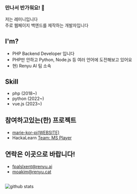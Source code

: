 ### 만나서 반가워요! 👋

저는 레미니입니다<br>
주로 웹페이지 백엔드를 제작하는 개발자입니다<br>

## I'm?
- PHP Backend Developer 입니다
- PHP만 안하고 Python, Node.js 등 여러 언어에 도전해보고 있어요
- 현) Renyu AI 팀 소속

## Skill
- php (2018~)
- python (2022~)
- vue.js (2023~)

## 참여하고있는(한) 프로젝트
- [marie-kor-pj(WEBSITE)](https://github.com/marie-kor-pj)
- HackaLearn [Team: MS Player](https://github.com/devrel-kr/HackaLearn/blob/main/teams/MS%20Player.md)

## 연락은 이곳으로 바랍니다!
- fpalslxent@renyu.ai
- moakim@renyu.cat

<br>![github stats](https://github-readme-stats.vercel.app/api?username=fpalslxent&show_icons=true&theme=dark)
